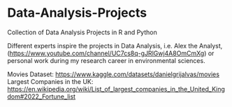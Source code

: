 # Data-Analysis-Projects
Collection of Data Analysis Projects in R and Python

Different experts inspire the projects in Data Analysis, i.e. Alex the Analyst, (https://www.youtube.com/channel/UC7cs8q-gJRlGwj4A8OmCmXg) or personal work during my research career in environmental sciences.

Movies Dataset: https://www.kaggle.com/datasets/danielgrijalvas/movies
Largest Companies in the UK: https://en.wikipedia.org/wiki/List_of_largest_companies_in_the_United_Kingdom#2022_Fortune_list
